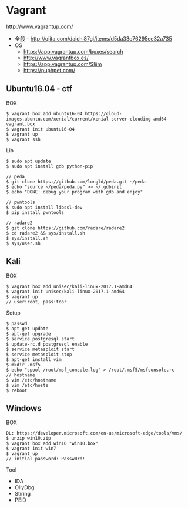 # Vagrant
http://www.vagrantup.com/

* 全般 - http://qiita.com/daichi87gi/items/d5da33c76295ee32a735
* OS
  * https://app.vagrantup.com/boxes/search
  * http://www.vagrantbox.es/
  * https://app.vagrantup.com/Sliim
  * https://puphpet.com/

## Ubuntu16.04 - ctf
BOX
```
$ vagrant box add ubuntu16-04 https://cloud-images.ubuntu.com/xenial/current/xenial-server-cloudimg-amd64-vagrant.box
$ vagrant init ubuntu16-04
$ vagrant up
$ vagrant ssh
```

Lib
```
$ sudo apt update
$ sudo apt install gdb python-pip

// peda
$ git clone https://github.com/longld/peda.git ~/peda
$ echo "source ~/peda/peda.py" >> ~/.gdbinit
$ echo "DONE! debug your program with gdb and enjoy"

// pwntools
$ sudo apt install libssl-dev
$ pip install pwntools

// radare2
$ git clone https://github.com/radare/radare2
$ cd radare2 && sys/install.sh
$ sys/install.sh
$ sys/user.sh
```

## Kali
BOX
```
$ vagrant box add unisec/kali-linux-2017.1-amd64
$ vagrant init unisec/kali-linux-2017.1-amd64
$ vagrant up
// user:root, pass:toor
```
Setup
```
$ passwd
$ apt-get update
$ apt-get upgrade
$ service postgresql start
$ update-rc.d postgresql enable
$ service metasploit start
$ service metasploit stop
$ apt-get install vim
$ mkdir .msf5
$ echo "spool /root/msf_console.log" > /root/.msf5/msfconsole.rc
// hostname
$ vim /etc/hostname
$ vim /etc/hosts
$ reboot
```

## Windows
BOX

```
DL: https://developer.microsoft.com/en-us/microsoft-edge/tools/vms/
$ unzip win10.zip
$ vagrant box add win10 "win10.box"
$ vagrant init win7
$ vagrant up
// initial password: Passw0rd!
```

Tool
* IDA
* OllyDbg
* Stiring
* PEiD
